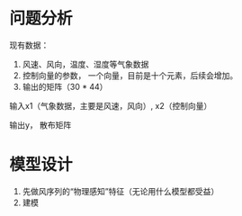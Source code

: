 
# 问题分析
现有数据：
1. 风速、风向，温度、湿度等气象数据
2. 控制向量的参数， 一个向量，目前是十个元素，后续会增加。
3. 输出的矩阵（30 * 44）

输入x1（气象数据，主要是风速，风向）, x2（控制向量） 

输出y， 散布矩阵

# 模型设计

1. 先做风序列的“物理感知”特征（无论用什么模型都受益）
2. 建模